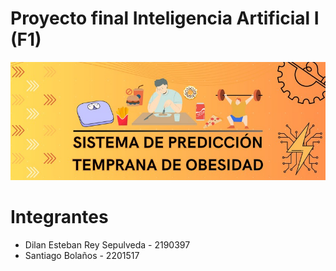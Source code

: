 # Proyecto final Inteligencia Artificial I (F1)
<p align="center">
  <img src="/img/banner.jpg"  alt="banner"/>
</p>

# Integrantes
<ul>
  <li>Dilan Esteban Rey Sepulveda - 2190397</li>
  <li>Santiago Bolaños - 2201517</li>
</ul>


